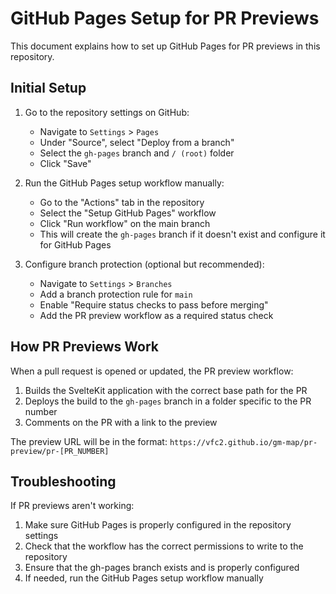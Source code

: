 # GitHub Pages Setup for PR Previews

This document explains how to set up GitHub Pages for PR previews in this repository.

## Initial Setup

1. Go to the repository settings on GitHub:
   - Navigate to `Settings` > `Pages`
   - Under "Source", select "Deploy from a branch"
   - Select the `gh-pages` branch and `/ (root)` folder
   - Click "Save"

2. Run the GitHub Pages setup workflow manually:
   - Go to the "Actions" tab in the repository
   - Select the "Setup GitHub Pages" workflow
   - Click "Run workflow" on the main branch
   - This will create the `gh-pages` branch if it doesn't exist and configure it for GitHub Pages

3. Configure branch protection (optional but recommended):
   - Navigate to `Settings` > `Branches`
   - Add a branch protection rule for `main`
   - Enable "Require status checks to pass before merging"
   - Add the PR preview workflow as a required status check

## How PR Previews Work

When a pull request is opened or updated, the PR preview workflow:

1. Builds the SvelteKit application with the correct base path for the PR
2. Deploys the build to the `gh-pages` branch in a folder specific to the PR number
3. Comments on the PR with a link to the preview

The preview URL will be in the format:
`https://vfc2.github.io/gm-map/pr-preview/pr-[PR_NUMBER]`

## Troubleshooting

If PR previews aren't working:

1. Make sure GitHub Pages is properly configured in the repository settings
2. Check that the workflow has the correct permissions to write to the repository
3. Ensure that the gh-pages branch exists and is properly configured
4. If needed, run the GitHub Pages setup workflow manually
